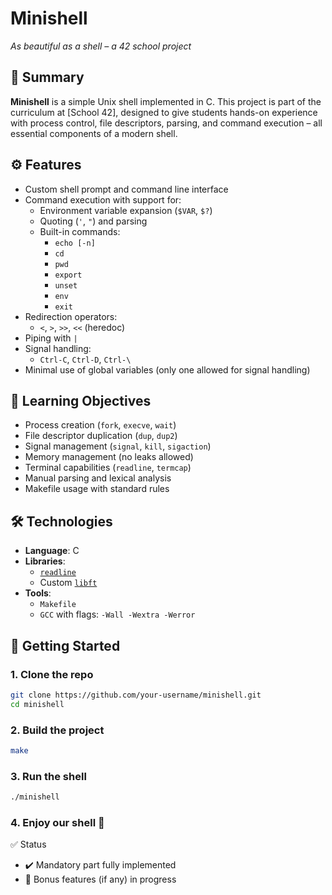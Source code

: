 # Minishell  
*As beautiful as a shell – a 42 school project*

## 📌 Summary

**Minishell** is a simple Unix shell implemented in C. This project is part of the curriculum at [School 42], designed to give students hands-on experience with process control, file descriptors, parsing, and command execution – all essential components of a modern shell.

## ⚙️ Features

- Custom shell prompt and command line interface  
- Command execution with support for:
  - Environment variable expansion (`$VAR`, `$?`)
  - Quoting (`'`, `"`) and parsing
  - Built-in commands:  
    - `echo [-n]`  
    - `cd`  
    - `pwd`  
    - `export`  
    - `unset`  
    - `env`  
    - `exit`
- Redirection operators:
  - `<`, `>`, `>>`, `<<` (heredoc)
- Piping with `|`
- Signal handling:
  - `Ctrl-C`, `Ctrl-D`, `Ctrl-\`
- Minimal use of global variables (only one allowed for signal handling)

## 🧠 Learning Objectives

- Process creation (`fork`, `execve`, `wait`)
- File descriptor duplication (`dup`, `dup2`)
- Signal management (`signal`, `kill`, `sigaction`)
- Memory management (no leaks allowed)
- Terminal capabilities (`readline`, `termcap`)
- Manual parsing and lexical analysis
- Makefile usage with standard rules

## 🛠️ Technologies

- **Language**: C  
- **Libraries**:  
  - [`readline`](https://tiswww.case.edu/php/chet/readline/rltop.html)  
  - Custom [`libft`](https://github.com/Stacy314/libft)  
- **Tools**:  
  - `Makefile`  
  - `GCC` with flags: `-Wall -Wextra -Werror`

## 🚀 Getting Started

### 1. Clone the repo
```bash
git clone https://github.com/your-username/minishell.git
cd minishell
```
### 2. Build the project
```bash
make
```

### 3. Run the shell
```bash
./minishell
```

### 4. Enjoy our shell 👾

✅ Status
- ✔️ Mandatory part fully implemented
- 🔧 Bonus features (if any) in progress
